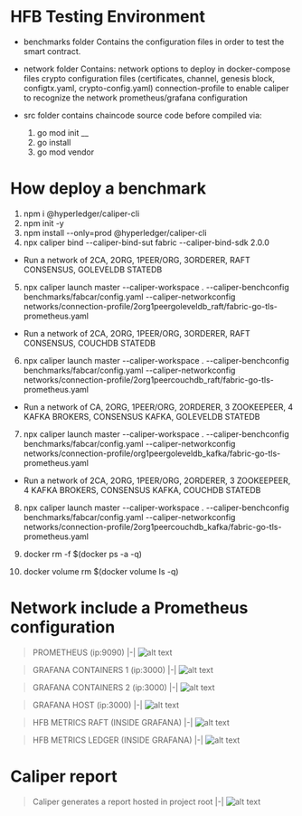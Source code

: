 # HFB Testing Environment

- benchmarks folder
  Contains the configuration files in order to test the smart contract.

- network folder
  Contains:
  network options to deploy in docker-compose files
  crypto configuration files (certificates, channel, genesis block, configtx.yaml, crypto-config.yaml)
  connection-profile to enable caliper to recognize the network
  prometheus/grafana configuration

- src folder contains chaincode source code before compiled via:
  1. go mod init \_\_
  2. go install
  3. go mod vendor

# How deploy a benchmark

1. npm i @hyperledger/caliper-cli
2. npm init -y
3. npm install --only=prod @hyperledger/caliper-cli
4. npx caliper bind --caliper-bind-sut fabric --caliper-bind-sdk 2.0.0

- Run a network of 2CA, 2ORG, 1PEER/ORG, 3ORDERER, RAFT CONSENSUS, GOLEVELDB STATEDB

5. npx caliper launch master --caliper-workspace . --caliper-benchconfig benchmarks/fabcar/config.yaml --caliper-networkconfig networks/connection-profile/2org1peergoleveldb_raft/fabric-go-tls-prometheus.yaml

- Run a network of 2CA, 2ORG, 1PEER/ORG, 3ORDERER, RAFT CONSENSUS, COUCHDB STATEDB

6. npx caliper launch master --caliper-workspace . --caliper-benchconfig benchmarks/fabcar/config.yaml --caliper-networkconfig networks/connection-profile/2org1peercouchdb_raft/fabric-go-tls-prometheus.yaml

- Run a network of CA, 2ORG, 1PEER/ORG, 2ORDERER, 3 ZOOKEEPEER, 4 KAFKA BROKERS, CONSENSUS KAFKA, GOLEVELDB STATEDB

7. npx caliper launch master --caliper-workspace . --caliper-benchconfig benchmarks/fabcar/config.yaml --caliper-networkconfig networks/connection-profile/org1peergoleveldb_kafka/fabric-go-tls-prometheus.yaml

- Run a network of 2CA, 2ORG, 1PEER/ORG, 2ORDERER, 3 ZOOKEEPEER, 4 KAFKA BROKERS, CONSENSUS KAFKA, COUCHDB STATEDB

8. npx caliper launch master --caliper-workspace . --caliper-benchconfig benchmarks/fabcar/config.yaml --caliper-networkconfig networks/connection-profile/2org1peercouchdb_kafka/fabric-go-tls-prometheus.yaml

9. docker rm -f \$(docker ps -a -q)
10. docker volume rm \$(docker volume ls -q)

# Network include a Prometheus configuration

> PROMETHEUS (ip:9090)
> |-|
> ![alt text](https://github.com/sfl0r3nz05/HFB-Testing-Environment/blob/master/img/prometheus.PNG)

> GRAFANA CONTAINERS 1 (ip:3000)
> |-|
> ![alt text](https://github.com/sfl0r3nz05/HFB-Testing-Environment/blob/master/img/grafana-containers.PNG)

> GRAFANA CONTAINERS 2 (ip:3000)
> |-|
> ![alt text](https://github.com/sfl0r3nz05/HFB-Testing-Environment/blob/master/img/grafana-containers2.PNG)

> GRAFANA HOST (ip:3000)
> |-|
> ![alt text](https://github.com/sfl0r3nz05/HFB-Testing-Environment/blob/master/img/grafana-host.PNG)

> HFB METRICS RAFT (INSIDE GRAFANA)
> |-|
> ![alt text](https://github.com/sfl0r3nz05/HFB-Testing-Environment/blob/master/img/HFB-metrics-raft.PNG)

> HFB METRICS LEDGER (INSIDE GRAFANA)
> |-|
> ![alt text](https://github.com/sfl0r3nz05/HFB-Testing-Environment/blob/master/img/HFB-metrics-ledger.PNG)

# Caliper report

> Caliper generates a report hosted in project root
> |-|
> ![alt text](https://github.com/sfl0r3nz05/HFB-Testing-Environment/blob/master/Caliper-GoLevelDB-Raft.PNG)
